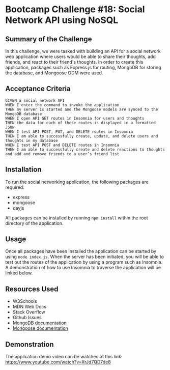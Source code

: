 # Bootcamp Challenge #18: Social Network API using NoSQL

## Summary of the Challenge
In this challenge, we were tasked with building an API for a social network web application where users would be able to share their thoughts, add friends, and react to their friend's thoughts. In order to create this application, packages such as Express.js for routing, MongoDB for storing the database, and Mongoose ODM were used.

## Acceptance Criteria
```
GIVEN a social network API
WHEN I enter the command to invoke the application
THEN my server is started and the Mongoose models are synced to the MongoDB database
WHEN I open API GET routes in Insomnia for users and thoughts
THEN the data for each of these routes is displayed in a formatted JSON
WHEN I test API POST, PUT, and DELETE routes in Insomnia
THEN I am able to successfully create, update, and delete users and thoughts in my database
WHEN I test API POST and DELETE routes in Insomnia
THEN I am able to successfully create and delete reactions to thoughts and add and remove friends to a user’s friend list
```

## Installation 
  To run the social networking application, the following packages are required:
  - express
  - mongoose
  - dayjs

All packages can be installed by running ```npm install``` within the root directory of the application.

## Usage 
Once all packages have been installed the application can be started by using ```node index.js```. When the server has been initiated, you will be able to test out the routes of the application by using a program such as Insomnia. A demonstration of how to use Insomnia to traverse the application will be linked below.

## Resources Used
- W3Schools
- MDN Web Docs
- Stack Overflow
- Github Issues
- [MongoDB documentation](https://www.mongodb.com/docs/)
- [Mongoose documentation](https://mongoosejs.com/docs/validation.html)

## Demonstration
The application demo video can be watched at this link: https://www.youtube.com/watch?v=XrJd7QD7de8

